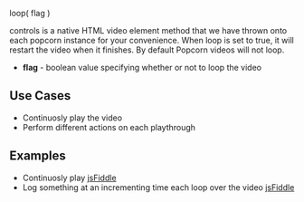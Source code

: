 loop( flag )

controls is a native HTML video element method that we have thrown onto each popcorn instance for your convenience. When loop is set to true, it will restart the video when it finishes.  By default Popcorn videos will not loop.  

* **flag** - boolean value specifying whether or not to loop the video

Use Cases
-----------

* Continuosly play the video
* Perform different actions on each playthrough

Examples
-----------

* Continuosly play [jsFiddle](http://jsfiddle.net/vmsCg/)
* Log something at an incrementing time each loop over the video [jsFiddle](http://jsfiddle.net/UvyCa/) 
